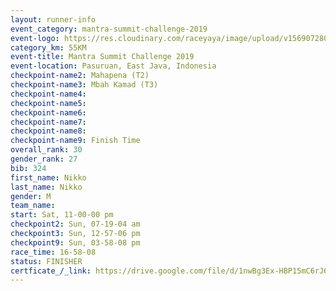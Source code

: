 ```yaml
---
layout: runner-info 
event_category: mantra-summit-challenge-2019 
event-logo: https://res.cloudinary.com/raceyaya/image/upload/v1569072809/logo/mantra-image_segrbx.jpg
category_km: 55KM 
event-title: Mantra Summit Challenge 2019 
event-location: Pasuruan, East Java, Indonesia 
checkpoint-name2: Mahapena (T2) 
checkpoint-name3: Mbah Kamad (T3) 
checkpoint-name4: 
checkpoint-name5: 
checkpoint-name6: 
checkpoint-name7: 
checkpoint-name8: 
checkpoint-name9: Finish Time
overall_rank: 30
gender_rank: 27
bib: 324
first_name: Nikko
last_name: Nikko
gender: M
team_name: 
start: Sat, 11-00-00 pm
checkpoint2: Sun, 07-19-04 am
checkpoint3: Sun, 12-57-06 pm
checkpoint9: Sun, 03-58-08 pm
race_time: 16-58-08
status: FINISHER
certficate_/_link: https://drive.google.com/file/d/1nwBg3Ex-HBP15mC6rJ6CYOyM6im4JNss/view?usp=sharing
---
```

